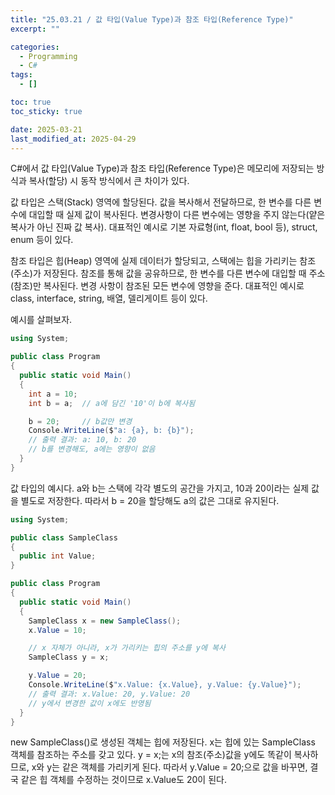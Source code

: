 ```yaml
---
title: "25.03.21 / 값 타입(Value Type)과 참조 타입(Reference Type)"
excerpt: ""

categories:
  - Programming
  - C#
tags:
  - []

toc: true
toc_sticky: true

date: 2025-03-21
last_modified_at: 2025-04-29
---
```


C#에서 값 타입(Value Type)과 참조 타입(Reference Type)은 메모리에 저장되는 방식과 복사(할당) 시 동작 방식에서 큰 차이가 있다.

값 타입은 스택(Stack) 영역에 할당된다. 값을 복사해서 전달하므로, 한 변수를 다른 변수에 대입할 때 실제 값이 복사된다. 변경사항이 다른 변수에는 영향을 주지 않는다(얕은 복사가 아닌 진짜 값 복사). 대표적인 예시로 기본 자료형(int, float, bool 등), struct, enum 등이 있다.

참조 타입은 힙(Heap) 영역에 실제 데이터가 할당되고, 스택에는 힙을 가리키는 참조(주소)가 저장된다. 참조를 통해 값을 공유하므로, 한 변수를 다른 변수에 대입할 때 주소(참조)만 복사된다. 변경 사항이 참조된 모든 변수에 영향을 준다. 대표적인 예시로 class, interface, string, 배열, 델리게이트 등이 있다.

예시를 살펴보자.

```csharp
using System;

public class Program
{
  public static void Main()
  {
    int a = 10;
    int b = a;  // a에 담긴 '10'이 b에 복사됨

    b = 20;     // b값만 변경
    Console.WriteLine($"a: {a}, b: {b}");
    // 출력 결과: a: 10, b: 20
    // b를 변경해도, a에는 영향이 없음
  }
}
```

값 타입의 예시다. a와 b는 스택에 각각 별도의 공간을 가지고, 10과 20이라는 실제 값을 별도로 저장한다. 따라서 b = 20을 할당해도 a의 값은 그대로 유지된다.

```csharp
using System;

public class SampleClass
{
  public int Value;
}

public class Program
{
  public static void Main()
  {
    SampleClass x = new SampleClass();
    x.Value = 10;

    // x 자체가 아니라, x가 가리키는 힙의 주소를 y에 복사
    SampleClass y = x;

    y.Value = 20;
    Console.WriteLine($"x.Value: {x.Value}, y.Value: {y.Value}");
    // 출력 결과: x.Value: 20, y.Value: 20
    // y에서 변경한 값이 x에도 반영됨
  }
}
```

new SampleClass()로 생성된 객체는 힙에 저장된다. x는 힙에 있는 SampleClass 객체를 참조하는 주소를 갖고 있다. y = x;는 x의 참조(주소)값을 y에도 똑같이 복사하므로, x와 y는 같은 객체를 가리키게 된다. 따라서 y.Value = 20;으로 값을 바꾸면, 결국 같은 힙 객체를 수정하는 것이므로 x.Value도 20이 된다.
